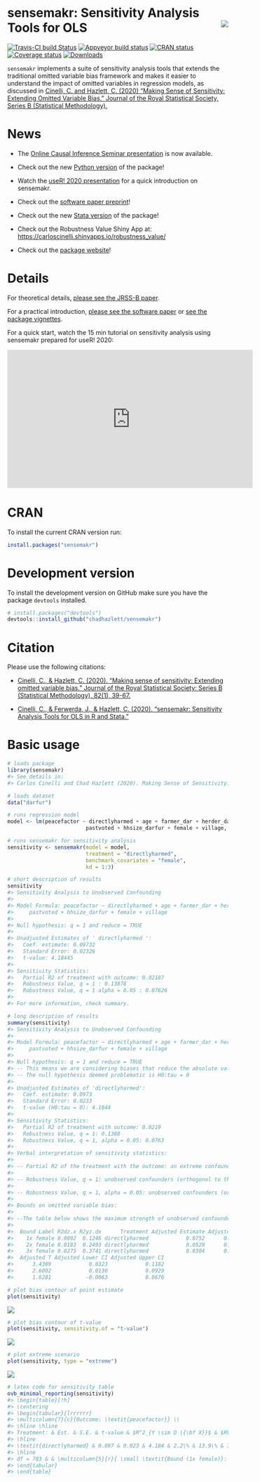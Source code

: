 
<!-- README.md is generated from README.Rmd. Please edit that file -->

# sensemakr: Sensitivity Analysis Tools for OLS <img src="man/figures/sensemakr-logo-small.png" align="right" />

<!-- badges: start -->

[![Travis-CI build
Status](https://travis-ci.org/carloscinelli/sensemakr.svg?branch=master)](https://travis-ci.org/carloscinelli/sensemakr)
[![Appveyor build
status](https://ci.appveyor.com/api/projects/status/utoc0803j4fxoje3?svg=true)](https://ci.appveyor.com/project/carloscinelli/sensemakr)
[![CRAN
status](https://www.r-pkg.org/badges/version/sensemakr)](https://CRAN.R-project.org/package=sensemakr)
[![Coverage
status](https://codecov.io/gh/carloscinelli/sensemakr/branch/master/graph/badge.svg)](https://codecov.io/github/carloscinelli/sensemakr?branch=master)
[![Downloads](https://cranlogs.r-pkg.org/badges/sensemakr)](https://cran.r-project.org/package=sensemakr)
<!-- badges: end -->

`sensemakr` implements a suite of sensitivity analysis tools that
extends the traditional omitted variable bias framework and makes it
easier to understand the impact of omitted variables in regression
models, as discussed in [Cinelli, C. and Hazlett, C. (2020) “Making
Sense of Sensitivity: Extending Omitted Variable Bias.” Journal of the
Royal Statistical Society, Series B (Statistical
Methodology).](https://doi.org/10.1111/rssb.12348)

# News

-   The [Online Causal Inference Seminar presentation](https://www.youtube.com/watch?v=j7mN_G5Gpyg) is now available.

-   Check out the new [Python version](https://github.com/nlapier2/PySensemakr) of the package!

-   Watch the [useR! 2020
    presentation](https://www.youtube.com/watch?v=p3dfHj6ki68) for a
    quick introduction on sensemakr.

-   Check out the [software paper
    preprint](https://www.researchgate.net/publication/340965014_sensemakr_Sensitivity_Analysis_Tools_for_OLS_in_R_and_Stata)!

-   Check out the new [Stata
    version](https://github.com/resonance1/sensemakr-stata) of the
    package!

-   Check out the Robustness Value Shiny App at:
    <https://carloscinelli.shinyapps.io/robustness_value/>

-   Check out the [package
    website](http://carloscinelli.com/sensemakr/)!

# Details

For theoretical details, [please see the JRSS-B
paper](https://www.researchgate.net/publication/322509816_Making_Sense_of_Sensitivity_Extending_Omitted_Variable_Bias).

For a practical introduction, [please see the software
paper](https://www.researchgate.net/publication/340965014_sensemakr_Sensitivity_Analysis_Tools_for_OLS_in_R_and_Stata)
or [see the package
vignettes](http://carloscinelli.com/sensemakr/articles/sensemakr.html).

For a quick start, watch the 15 min tutorial on sensitivity analysis
using sensemakr prepared for useR! 2020:

<iframe width="560" height="315" src="https://www.youtube.com/embed/p3dfHj6ki68" frameborder="0" allow="accelerometer; autoplay; encrypted-media; gyroscope; picture-in-picture" allowfullscreen>
</iframe>

# CRAN

To install the current CRAN version run:

``` r
install.packages("sensemakr")
```

# Development version

To install the development version on GitHub make sure you have the
package `devtools` installed.

``` r
# install.packages("devtools") 
devtools::install_github("chadhazlett/sensemakr")
```

# Citation

Please use the following citations:

-   [Cinelli, C., & Hazlett, C. (2020). “Making sense of sensitivity:
    Extending omitted variable bias.” Journal of the Royal Statistical
    Society: Series B (Statistical Methodology), 82(1),
    39-67.](https://doi.org/10.1111/rssb.12348)

-   [Cinelli, C., & Ferwerda, J., & Hazlett, C. (2020). “sensemakr:
    Sensitivity Analysis Tools for OLS in R and
    Stata.”](https://www.researchgate.net/publication/340965014_sensemakr_Sensitivity_Analysis_Tools_for_OLS_in_R_and_Stata)

# Basic usage

``` r
# loads package
library(sensemakr)
#> See details in:
#> Carlos Cinelli and Chad Hazlett (2020). Making Sense of Sensitivity: Extending Omitted Variable Bias. Journal of the Royal Statistical Society, Series B (Statistical Methodology).

# loads dataset
data("darfur")

# runs regression model
model <- lm(peacefactor ~ directlyharmed + age + farmer_dar + herder_dar +
                         pastvoted + hhsize_darfur + female + village, data = darfur)

# runs sensemakr for sensitivity analysis
sensitivity <- sensemakr(model = model, 
                         treatment = "directlyharmed",
                         benchmark_covariates = "female",
                         kd = 1:3)

# short description of results
sensitivity
#> Sensitivity Analysis to Unobserved Confounding
#> 
#> Model Formula: peacefactor ~ directlyharmed + age + farmer_dar + herder_dar + 
#>     pastvoted + hhsize_darfur + female + village
#> 
#> Null hypothesis: q = 1 and reduce = TRUE 
#> 
#> Unadjusted Estimates of ' directlyharmed ':
#>   Coef. estimate: 0.09732 
#>   Standard Error: 0.02326 
#>   t-value: 4.18445 
#> 
#> Sensitivity Statistics:
#>   Partial R2 of treatment with outcome: 0.02187 
#>   Robustness Value, q = 1 : 0.13878 
#>   Robustness Value, q = 1 alpha = 0.05 : 0.07626 
#> 
#> For more information, check summary.

# long description of results
summary(sensitivity)
#> Sensitivity Analysis to Unobserved Confounding
#> 
#> Model Formula: peacefactor ~ directlyharmed + age + farmer_dar + herder_dar + 
#>     pastvoted + hhsize_darfur + female + village
#> 
#> Null hypothesis: q = 1 and reduce = TRUE 
#> -- This means we are considering biases that reduce the absolute value of the current estimate.
#> -- The null hypothesis deemed problematic is H0:tau = 0 
#> 
#> Unadjusted Estimates of 'directlyharmed': 
#>   Coef. estimate: 0.0973 
#>   Standard Error: 0.0233 
#>   t-value (H0:tau = 0): 4.1844 
#> 
#> Sensitivity Statistics:
#>   Partial R2 of treatment with outcome: 0.0219 
#>   Robustness Value, q = 1: 0.1388 
#>   Robustness Value, q = 1, alpha = 0.05: 0.0763 
#> 
#> Verbal interpretation of sensitivity statistics:
#> 
#> -- Partial R2 of the treatment with the outcome: an extreme confounder (orthogonal to the covariates) that explains 100% of the residual variance of the outcome, would need to explain at least 2.19% of the residual variance of the treatment to fully account for the observed estimated effect.
#> 
#> -- Robustness Value, q = 1: unobserved confounders (orthogonal to the covariates) that explain more than 13.88% of the residual variance of both the treatment and the outcome are strong enough to bring the point estimate to 0 (a bias of 100% of the original estimate). Conversely, unobserved confounders that do not explain more than 13.88% of the residual variance of both the treatment and the outcome are not strong enough to bring the point estimate to 0.
#> 
#> -- Robustness Value, q = 1, alpha = 0.05: unobserved confounders (orthogonal to the covariates) that explain more than 7.63% of the residual variance of both the treatment and the outcome are strong enough to bring the estimate to a range where it is no longer 'statistically different' from 0 (a bias of 100% of the original estimate), at the significance level of alpha = 0.05. Conversely, unobserved confounders that do not explain more than 7.63% of the residual variance of both the treatment and the outcome are not strong enough to bring the estimate to a range where it is no longer 'statistically different' from 0, at the significance level of alpha = 0.05.
#> 
#> Bounds on omitted variable bias:
#> 
#> --The table below shows the maximum strength of unobserved confounders with association with the treatment and the outcome bounded by a multiple of the observed explanatory power of the chosen benchmark covariate(s).
#> 
#>  Bound Label R2dz.x R2yz.dx      Treatment Adjusted Estimate Adjusted Se
#>    1x female 0.0092  0.1246 directlyharmed            0.0752      0.0219
#>    2x female 0.0183  0.2493 directlyharmed            0.0529      0.0204
#>    3x female 0.0275  0.3741 directlyharmed            0.0304      0.0187
#>  Adjusted T Adjusted Lower CI Adjusted Upper CI
#>      3.4389            0.0323            0.1182
#>      2.6002            0.0130            0.0929
#>      1.6281           -0.0063            0.0670

# plot bias contour of point estimate
plot(sensitivity)
```

<img src="man/figures/figures-basic-usage-1.png" style="display: block; margin: auto;" />

``` r
# plot bias contour of t-value
plot(sensitivity, sensitivity.of = "t-value")
```

<img src="man/figures/figures-basic-usage-2.png" style="display: block; margin: auto;" />

``` r
# plot extreme scenario
plot(sensitivity, type = "extreme")
```

<img src="man/figures/figures-basic-usage-3.png" style="display: block; margin: auto;" />

``` r
# latex code for sensitivity table
ovb_minimal_reporting(sensitivity)
#> \begin{table}[!h]
#> \centering
#> \begin{tabular}{lrrrrrr}
#> \multicolumn{7}{c}{Outcome: \textit{peacefactor}} \\
#> \hline \hline 
#> Treatment: & Est. & S.E. & t-value & $R^2_{Y \sim D |{\bf X}}$ & $RV_{q = 1}$ & $RV_{q = 1, \alpha = 0.05}$  \\ 
#> \hline 
#> \textit{directlyharmed} & 0.097 & 0.023 & 4.184 & 2.2\% & 13.9\% & 7.6\% \\ 
#> \hline 
#> df = 783 & & \multicolumn{5}{r}{ \small \textit{Bound (1x female)}: $R^2_{Y\sim Z| {\bf X}, D}$ = 12.5\%, $R^2_{D\sim Z| {\bf X} }$ = 0.9\%} \\
#> \end{tabular}
#> \end{table}
```
